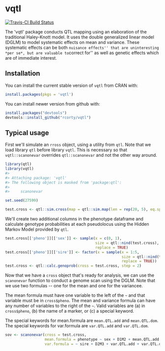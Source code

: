 
<!-- README.md is generated from README.Rmd. Please edit that file -->
vqtl
====

[![Travis-CI Build Status](https://travis-ci.org/rcorty/vqtl.svg?branch=master)](https://travis-ci.org/rcorty/vqtl)

The 'vqtl' package conducts QTL mapping using an elaboration of the traditional Haley-Knott model. It uses the double generalized linear model (DGLM) to model systematic effects on mean and variance. These systematic effects can be both `nuisance effects'' that are uninteresting *per se*, but are valuable to`correct for'' as well as genetic effects which are of immediate interest.

Installation
------------

You can install the current stable version of `vqtl` from CRAN with:

``` r
install.packages(pkgs = 'vqtl')
```

You can install newer version from github with:

``` r
install.packages("devtools")
devtools::install_github("rcorty/vqtl")
```

Typical usage
-------------

First we'll simulate an `rross` object, using a utility from `qtl`. Note that we load library `qtl` before library `vqtl`. This is necessary so that `vqtl::scanonevar` overrides `qtl::scanonevar` and not the other way around.

``` r
library(qtl)
library(vqtl)
#> 
#> Attaching package: 'vqtl'
#> The following object is masked from 'package:qtl':
#> 
#>     scanonevar

set.seed(27599)

test.cross <- qtl::sim.cross(map = qtl::sim.map(len = rep(20, 5), eq.spacing = FALSE))
```

We'll create two additional columns in the phenotype dataframe and calculate genotype probabilities at each pseudolocus using the Hidden Markov Model provided by `qtl`.

``` r
test.cross[['pheno']][['sex']] <- sample(x = c(0, 1),
                                         size = qtl::nind(test.cross),
                                         replace = TRUE)
test.cross[['pheno']][['sire']] <- factor(x = sample(x = 1:5,
                                                     size = qtl::nind(test.cross),
                                                     replace = TRUE))
test.cross <- qtl::calc.genoprob(cross = test.cross, step = 2)
```

Now that we have a `cross` object that's ready for analysis, we can use the `scanonevar` function to conduct a genome scan using the DGLM. Note that we use two formulas -- one for the mean and one for the variancee.

The mean formula must have one variable to the left of the `~` and that variable must be in `cross$pheno`. The mean and variance formula can have any number of variables to the right of the `~`. Valid variables are (a) in `cross$pheno`, (b) the name of a marker, or (c) a special keyword.

The special keywords for mean.formula are `mean.QTL.add` and `mean.QTL.dom`. The special keywords for var.formula are `var.QTL.add` and `var.QTL.dom`.

``` r
sov <- scanonevar(cross = test.cross,
                  mean.formula = phenotype ~ sex + D1M2 + mean.QTL.add + mean.QTL.dom,
                  var.formula = ~ sire + D2M3 + var.QTL.add + var.QTL.dom)
```
